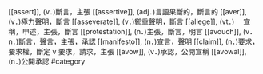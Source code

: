 [[assert]], (v．)斷言，主張 
[[assertive]], (adj．)言語果斷的，斷言的 
[[aver]], (v．)極力聲明，斷言 
[[asseverate]], (v．)鄭重聲明，斷言 
[[allege]], (vt．)　 宣稱，申述，主張，斷言 
[[protestation]], (n．)主張，斷言，明言 
[[avouch]], (v．n．)斷言，聲言，主張，承認 
[[manifesto]], (n．)宣言，聲明 
[[claim]], (n．)要求，要求權，斷定 v 要求，請求，主張 
[[avow]], (v．)承認，公開宣稱 
[[avowal]], (n．)公開承認 
#category
